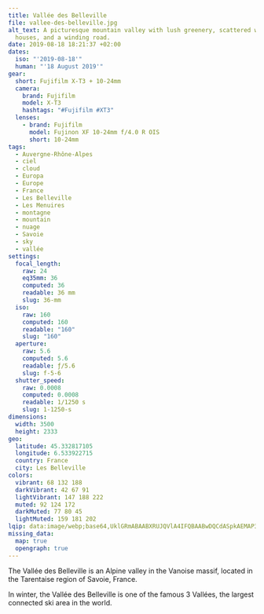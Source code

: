 ```yaml
---
title: Vallée des Belleville
file: vallee-des-belleville.jpg
alt_text: A picturesque mountain valley with lush greenery, scattered wooden
  houses, and a winding road.
date: 2019-08-18 18:21:37 +02:00
dates:
  iso: "'2019-08-18'"
  human: "'18 August 2019'"
gear:
  short: Fujifilm X-T3 + 10-24mm
  camera:
    brand: Fujifilm
    model: X-T3
    hashtags: "#Fujifilm #XT3"
  lenses:
    - brand: Fujifilm
      model: Fujinon XF 10-24mm f/4.0 R OIS
      short: 10-24mm
tags:
  - Auvergne-Rhône-Alpes
  - ciel
  - cloud
  - Europa
  - Europe
  - France
  - Les Belleville
  - Les Menuires
  - montagne
  - mountain
  - nuage
  - Savoie
  - sky
  - vallée
settings:
  focal_length:
    raw: 24
    eq35mm: 36
    computed: 36
    readable: 36 mm
    slug: 36-mm
  iso:
    raw: 160
    computed: 160
    readable: "160"
    slug: "160"
  aperture:
    raw: 5.6
    computed: 5.6
    readable: ƒ/5.6
    slug: f-5-6
  shutter_speed:
    raw: 0.0008
    computed: 0.0008
    readable: 1/1250 s
    slug: 1-1250-s
dimensions:
  width: 3500
  height: 2333
geo:
  latitude: 45.332817105
  longitude: 6.533922715
  country: France
  city: Les Belleville
colors:
  vibrant: 68 132 188
  darkVibrant: 42 67 91
  lightVibrant: 147 188 222
  muted: 92 124 172
  darkMuted: 77 80 45
  lightMuted: 159 181 202
lqip: data:image/webp;base64,UklGRmABAABXRUJQVlA4IFQBAABwDQCdASpkAEMAP3GszFq0rj+wq/O8A/AuCUAYm7wE1II+1d9rWqIX3ctUXxsMvaTYuU1+qgTI3wfKHSVpNOrKQ/LnQaI8qWEDoUtfDZtC23lR5sONZrkCmJjY09aCAtTTIWbMa36cohdYIiAw7BJ3w+b/PAD+UNGBSdW87CHdaOi1FRdpz0tecE/FsolMX+nnRS5qUdjJpfOzUHTfo7ild72woBEcaFlZOtzkWXWfoVwtQdE9qzeWHT77rmX13ddj41N3l217qo5U15rdHwCuuIAtsNiqHdvNL9a8reP2X0HDSW+HMuXNrT/sax1gs0DFc2ODfAbN9wQS5c9AlF6KmawOiHYKTjhK1XCjz6xsaevQewMs1ju9gahKSMxvXlxoTjLoAljZnU3Wd8oHokPJ4ORQIIxG0qgeW4uOclqrSxjnudGuvDorcUIXSNNYsXMAZgAA
missing_data:
  map: true
  opengraph: true
---
```


The Vallée des Belleville is an Alpine valley in the Vanoise massif, located in the Tarentaise region of Savoie, France.

In winter, the Vallée des Belleville is one of the famous 3 Vallées, the largest connected ski area in the world.
